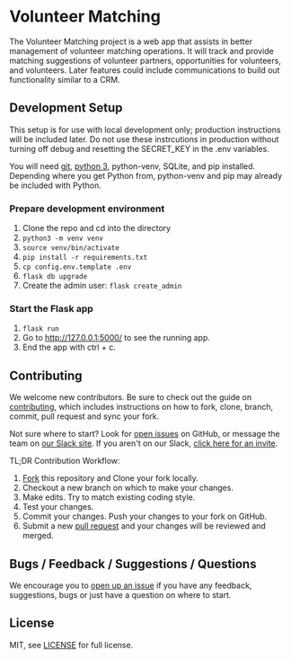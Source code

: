 # Volunteer Matching

The Volunteer Matching project is a web app that assists in better management of volunteer matching operations. It will track and provide matching suggestions of volunteer partners, opportunities for volunteers, and volunteers. Later features could include communications to build out functionality similar to a CRM.

## Development Setup
This setup is for use with local development only; production instructions will be included later. Do not use these instrcutions in production without turning off debug and resetting the SECRET_KEY in the .env variables.

You will need [git](https://git-scm.com/downloads), [python 3](https://www.python.org/downloads/), python-venv, SQLite, and pip installed. Depending where you get Python from, python-venv and pip may already be included with Python.

### Prepare development environment
1. Clone the repo and cd into the directory
1. `python3 -m venv venv`
1. `source venv/bin/activate`
1. `pip install -r requirements.txt`
1. `cp config.env.template .env`
1. `flask db upgrade`
1. Create the admin user: `flask create_admin`

### Start the Flask app
1. `flask run`
1. Go to http://127.0.0.1:5000/ to see the running app.
1. End the app with ctrl + c.

## Contributing

We welcome new contributors.  Be sure to check out the guide on [contributing][contributing], which includes instructions on how to fork, clone, branch, commit, pull request and sync your fork.

Not sure where to start? Look for [open issues][githubissue] on GitHub, or message the team on [our Slack site][slack]. If you aren't on our Slack, [click here for an invite][slackinvite].

TL;DR Contribution Workflow:

1. [Fork][fork] this repository and Clone your fork locally.
1. Checkout a new branch on which to make your changes.
1. Make edits. Try to match existing coding style.
1. Test your changes.
1. Commit your changes. Push your changes to your fork on GitHub.
1. Submit a new [pull request][pullrequest] and your changes will be reviewed and merged.

## Bugs / Feedback / Suggestions / Questions

We encourage you to [open up an issue][newissue] if you have any feedback, suggestions, bugs or just have a question on where to start.

## License

MIT, see [LICENSE](/LICENSE) for full license.

[slack]: https://codeforfoco.slack.com/
[slackinvite]: https://codeforfocoslack.herokuapp.com
[fork]: https://help.github.com/articles/fork-a-repo/
[forkthisrepo]: https://github.com/CodeForFoco/volunteermatching#fork-destination-box
[contributing]: https://github.com/CodeForFoco/org/blob/master/CONTRIBUTING.md
[githubissue]: https://github.com/CodeForFoco/volunteermatching/issues
[newissue]: https://github.com/CodeForFoco/volunteermatching/issues/new
[pullrequest]: https://github.com/CodeForFoco/volunteermatching/pulls
